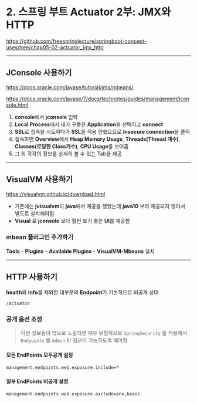 # 2. 스프링 부트 Actuator 2부: JMX와 HTTP
https://github.com/freespringlecture/springboot-concept-uses/tree/chap05-02-actuator_jmx_http


---


## JConsole 사용하기
https://docs.oracle.com/javase/tutorial/jmx/mbeans/

https://docs.oracle.com/javase/7/docs/technotes/guides/management/jconsole.html

1. **console**에서 **jconsole** 입력
2. **Local Process**에서 내가 구동한 **Application**을 선택하고 **connect**
3. **SSL**로 접속을 시도하다가 **SSL**을 적용 안했으므로 **Insecure connection**을 클릭
4. 접속하면 **Overview**에서 **Heap Memory Usage**, **Threads(Thread 개수)**, **Classes(로딩한 Class개수)**, **CPU Usage**를 보여줌
5. 그 외 각각의 정보를 상세히 볼 수 있는 Tab을 제공


---


## VisualVM 사용하기
https://visualvm.github.io/download.html

- 기존에는 **jvisualvm**이 **java**에서 제공을 했었는데 **java10** 부터 제공되지 않아서 별도로 설치해야됨  
- **Visual** 로 **jconsole** 보다 훨씬 보기 좋은 **UI**를 제공함  


### mbean 플러그인 추가하기
**Tools** - **Plugins** - **Available Plugins** - **VisualVM-Mbeans** 설치


---


## HTTP 사용하기
**health**와 **info**를 제외한 대부분의 **Endpoint**가 기본적으로 ​비공개​ 상태

`/actuator`


### 공개 옵션 조정  
> 이런 정보들이 밖으로 노출되면 매우 위험하므로 `SpringSecurity` 를 적용해서 `Endpoints` 를 `Admin` 만 접근이 가능하도록 해야함  


#### 모든 EndPoints 모두공개 설정
`management.endpoints.web.exposure.include=*`


#### 일부 EndPoints 비공개 설정  
`management.endpoints.web.exposure.exclude=env,beans` 